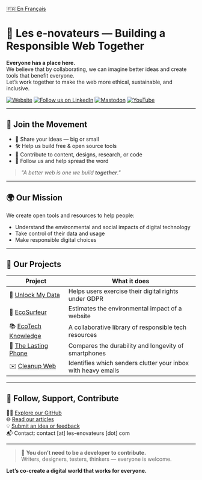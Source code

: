 [🇫🇷 En Français](README_FR.md)

# 🌱 Les e-novateurs — Building a Responsible Web Together

**Everyone has a place here.**  
We believe that by collaborating, we can imagine better ideas and create tools that benefit everyone.  
Let’s work together to make the web more ethical, sustainable, and inclusive.

[![Website](https://img.shields.io/badge/-les--enovateurs.com-000?style=flat&logo=firefox&logoColor=white)](https://les-enovateurs.com/)
[![Follow us on LinkedIn](https://img.shields.io/badge/-LinkedIn-0077B5?style=flat&logo=linkedin&logoColor=white)](https://www.linkedin.com/company/les-enovateurs)
[![Mastodon](https://img.shields.io/badge/-Mastodon-6364FF?style=flat&logo=mastodon&logoColor=white)](https://mastodon.social/@enovateurs_media)
[![YouTube](https://img.shields.io/badge/-YouTube-FF0000?style=flat&logo=youtube&logoColor=white)](https://www.youtube.com/@les.e-novateurs)

---

## 🤝 Join the Movement

- 🤔 Share your ideas — big or small
- 🛠️ Help us build free & open source tools
- 💬 Contribute to content, designs, research, or code
- 📢 Follow us and help spread the word

> _"A better web is one we build **together**."_

---

## 🌍 Our Mission

We create open tools and resources to help people:
- Understand the environmental and social impacts of digital technology
- Take control of their data and usage
- Make responsible digital choices

---

## 🚀 Our Projects

| Project | What it does |
|--------|--------------|
| 🔐 [Unlock My Data](https://github.com/les-enovateurs/unlock-my-data) | Helps users exercise their digital rights under GDPR |
| 🌿 [EcoSurfeur](https://github.com/les-enovateurs/estimate-good-website) | Estimates the environmental impact of a website |
| 📚 [EcoTech Knowledge](https://github.com/les-enovateurs/eco-tech-knowledge) | A collaborative library of responsible tech resources |
| 📱 [The Lasting Phone](https://github.com/les-enovateurs/the-lasting-phone) | Compares the durability and longevity of smartphones |
| ✉️ [Cleanup Web](https://github.com/les-enovateurs/cleanup-web) | Identifies which senders clutter your inbox with heavy emails |

---

## 📢 Follow, Support, Contribute

🧑‍💻 [Explore our GitHub](https://github.com/les-enovateurs)  
🌐 [Read our articles](https://les-enovateurs.com)  
💡 [Submit an idea or feedback](https://github.com/les-enovateurs/les-enovateurs/issues)  
📬 Contact: contact [at] les-enovateurs [dot] com

---

> 🌟 **You don’t need to be a developer to contribute.**  
Writers, designers, testers, thinkers — everyone is welcome.

**Let’s co-create a digital world that works for everyone.**
